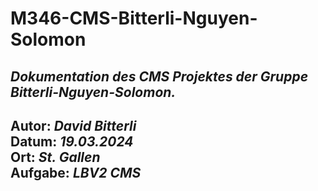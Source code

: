 # M346-CMS-Bitterli-Nguyen-Solomon
*Dokumentation des CMS Projektes der Gruppe Bitterli-Nguyen-Solomon.*
---
**Autor:** *David Bitterli*  
**Datum:** *19.03.2024*  
**Ort:** *St. Gallen*  
**Aufgabe:** *LBV2 CMS*  
---
